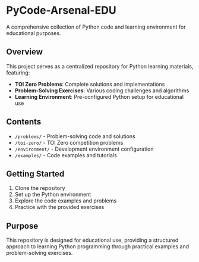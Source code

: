 # PyCode-Arsenal-EDU

A comprehensive collection of Python code and learning environment for educational purposes.

## Overview

This project serves as a centralized repository for Python learning materials, featuring:

- **TOI Zero Problems**: Complete solutions and implementations
- **Problem-Solving Exercises**: Various coding challenges and algorithms
- **Learning Environment**: Pre-configured Python setup for educational use

## Contents

- `/problems/` - Problem-solving code and solutions
- `/toi-zero/` - TOI Zero competition problems
- `/environment/` - Development environment configuration
- `/examples/` - Code examples and tutorials

## Getting Started

1. Clone the repository
2. Set up the Python environment
3. Explore the code examples and problems
4. Practice with the provided exercises

## Purpose

This repository is designed for educational use, providing a structured approach to learning Python programming through practical examples and problem-solving exercises.